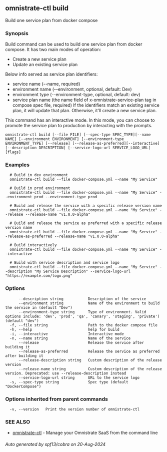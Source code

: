 ## omnistrate-ctl build

Build one service plan from docker compose

### Synopsis

Build command can be used to build one service plan from docker compose. 
It has two main modes of operation:
  - Create a new service plan
  - Update an existing service plan

Below info served as service plan identifiers:
  - service name (--name, required)
  - environment name (--environment, optional, default: Dev)
  - environment type (--environment-type, optional, default: dev)
  - service plan name (the name field of x-omnistrate-service-plan tag in compose spec file, required)
If the identifiers match an existing service plan, it will update that plan. Otherwise, it'll create a new service plan. 

This command has an interactive mode. In this mode, you can choose to promote the service plan to production by interacting with the prompts.

```
omnistrate-ctl build [--file FILE] [--spec-type SPEC_TYPE][--name NAME] [--environment ENVIRONMENT] [--environment-type ENVIRONMENT_TYPE] [--release] [--release-as-preferred][--interactive][--description DESCRIPTION] [--service-logo-url SERVICE_LOGO_URL]  [flags]
```

### Examples

```
  # Build in dev environment
  omnistrate-ctl build --file docker-compose.yml --name "My Service"

  # Build in prod environment
  omnistrate-ctl build --file docker-compose.yml --name "My Service" --environment prod --environment-type prod

  # Build and release the service with a specific release version name
  omnistrate-ctl build --file docker-compose.yml --name "My Service" --release --release-name "v1.0.0-alpha"

  # Build and release the service as preferred with a specific release version name
  omnistrate-ctl build --file docker-compose.yml --name "My Service" --release-as-preferred --release-name "v1.0.0-alpha"

  # Build interactively
  omnistrate-ctl build --file docker-compose.yml --name "My Service" --interactive

  # Build with service description and service logo
  omnistrate-ctl build --file docker-compose.yml --name "My Service" --description "My Service Description" --service-logo-url "https://example.com/logo.png"

```

### Options

```
      --description string           Description of the service
      --environment string           Name of the environment to build the service in (default "Dev")
      --environment-type string      Type of environment. Valid options include: 'dev', 'prod', 'qa', 'canary', 'staging', 'private') (default "dev")
  -f, --file string                  Path to the docker compose file
  -h, --help                         help for build
  -i, --interactive                  Interactive mode
  -n, --name string                  Name of the service
      --release                      Release the service after building it
      --release-as-preferred         Release the service as preferred after building it
      --release-description string   Custom description of the release version
      --release-name string          Custom description of the release version. Deprecated: use --release-description instead
      --service-logo-url string      URL to the service logo
  -s, --spec-type string             Spec type (default "DockerCompose")
```

### Options inherited from parent commands

```
  -v, --version   Print the version number of omnistrate-ctl
```

### SEE ALSO

* [omnistrate-ctl](omnistrate-ctl.md)	 - Manage your Omnistrate SaaS from the command line

###### Auto generated by spf13/cobra on 20-Aug-2024
